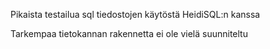 Pikaista testailua sql tiedostojen käytöstä HeidiSQL:n kanssa

Tarkempaa tietokannan rakennetta ei ole vielä suunniteltu
